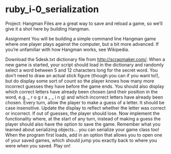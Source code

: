 # ruby_i-0_serialization

Project: Hangman
Files are a great way to save and reload a game, so we’ll give it a shot here by building Hangman.

Assignment
You will be building a simple command line Hangman game where one player plays against the computer, but a bit more advanced. If you’re unfamiliar with how Hangman works, see Wikipedia.

Download the 5desk.txt dictionary file from http://scrapmaker.com/.
When a new game is started, your script should load in the dictionary and randomly select a word between 5 and 12 characters long for the secret word.
You don’t need to draw an actual stick figure (though you can if you want to!), but do display some sort of count so the player knows how many more incorrect guesses they have before the game ends. You should also display which correct letters have already been chosen (and their position in the word, e.g. _ r o g r a _ _ i n g) and which incorrect letters have already been chosen.
Every turn, allow the player to make a guess of a letter. It should be case insensitive. Update the display to reflect whether the letter was correct or incorrect. If out of guesses, the player should lose.
Now implement the functionality where, at the start of any turn, instead of making a guess the player should also have the option to save the game. Remember what you learned about serializing objects… you can serialize your game class too!
When the program first loads, add in an option that allows you to open one of your saved games, which should jump you exactly back to where you were when you saved. Play on!
